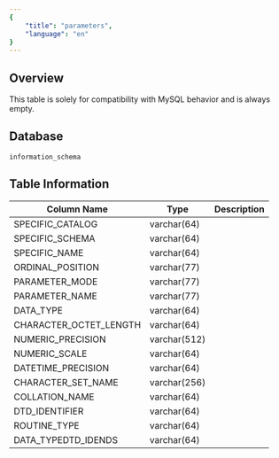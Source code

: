 ```yaml
---
{
    "title": "parameters",
    "language": "en"
}
---
```


<!--
Licensed to the Apache Software Foundation (ASF) under one
or more contributor license agreements.  See the NOTICE file
distributed with this work for additional information
regarding copyright ownership.  The ASF licenses this file
to you under the Apache License, Version 2.0 (the
"License"); you may not use this file except in compliance
with the License.  You may obtain a copy of the License at

  http://www.apache.org/licenses/LICENSE-2.0

Unless required by applicable law or agreed to in writing,
software distributed under the License is distributed on an
"AS IS" BASIS, WITHOUT WARRANTIES OR CONDITIONS OF ANY
KIND, either express or implied.  See the License for the
specific language governing permissions and limitations
under the License.
-->

## Overview

This table is solely for compatibility with MySQL behavior and is always empty.

## Database


`information_schema`


## Table Information

| Column Name            | Type         | Description |
| ---------------------- | ------------ | ----------- |
| SPECIFIC_CATALOG       | varchar(64)  |             |
| SPECIFIC_SCHEMA        | varchar(64)  |             |
| SPECIFIC_NAME          | varchar(64)  |             |
| ORDINAL_POSITION       | varchar(77)  |             |
| PARAMETER_MODE         | varchar(77)  |             |
| PARAMETER_NAME         | varchar(77)  |             |
| DATA_TYPE              | varchar(64)  |             |
| CHARACTER_OCTET_LENGTH | varchar(64)  |             |
| NUMERIC_PRECISION      | varchar(512) |             |
| NUMERIC_SCALE          | varchar(64)  |             |
| DATETIME_PRECISION     | varchar(64)  |             |
| CHARACTER_SET_NAME     | varchar(256) |             |
| COLLATION_NAME         | varchar(64)  |             |
| DTD_IDENTIFIER         | varchar(64)  |             |
| ROUTINE_TYPE           | varchar(64)  |             |
| DATA_TYPEDTD_IDENDS    | varchar(64)  |             |